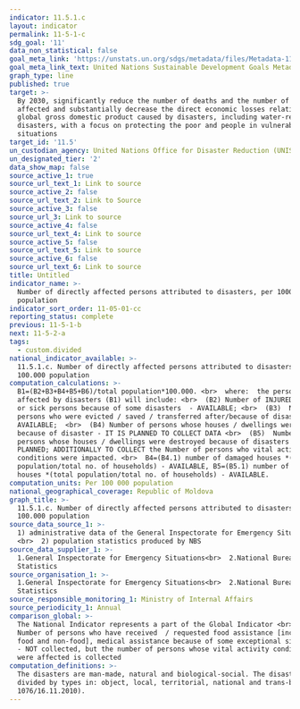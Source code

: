 ```yaml
---
indicator: 11.5.1.c
layout: indicator
permalink: 11-5-1-c
sdg_goal: '11'
data_non_statistical: false
goal_meta_link: 'https://unstats.un.org/sdgs/metadata/files/Metadata-11-05-01.pdf'
goal_meta_link_text: United Nations Sustainable Development Goals Metadata (PDF 224 KB)
graph_type: line
published: true
target: >-
  By 2030, significantly reduce the number of deaths and the number of people
  affected and substantially decrease the direct economic losses relative to
  global gross domestic product caused by disasters, including water-related
  disasters, with a focus on protecting the poor and people in vulnerable
  situations
target_id: '11.5'
un_custodian_agency: United Nations Office for Disaster Reduction (UNISDR)
un_designated_tier: '2'
data_show_map: false
source_active_1: true
source_url_text_1: Link to source
source_active_2: false
source_url_text_2: Link to Source
source_active_3: false
source_url_3: Link to source
source_active_4: false
source_url_text_4: Link to source
source_active_5: false
source_url_text_5: Link to source
source_active_6: false
source_url_text_6: Link to source
title: Untitled
indicator_name: >-
  Number of directly affected persons attributed to disasters, per 100000
  population
indicator_sort_order: 11-05-01-cc
reporting_status: complete
previous: 11-5-1-b
next: 11-5-2-a
tags:
  - custom.divided
national_indicator_available: >-
  11.5.1.c. Number of directly affected persons attributed to disasters, per
  100.000 population
computation_calculations: >-
  B1=(B2+B3+B4+B5+B6)/total population*100.000. <br>  where:  the persons
  affected by disasters (B1) will include: <br>  (B2) Number of INJURED persons
  or sick persons because of some disasters  - AVAILABLE; <br>  (B3)  Number of
  persons who were evicted / saved / transferred after/because of disaster -
  AVAILABLE;  <br>  (B4) Number of persons whose houses / dwellings were damaged
  because of disaster - IT IS PLANNED TO COLLECT DATA <br>  (B5)  Number of
  persons whose houses / dwellings were destroyed because of disasters - IT IS
  PLANNED; ADDITIONALLY TO COLLECT the Number of persons who vital activity
  conditions were impacted. <br>  B4=(B4.1) number of damaged houses *(total
  population/total no. of households) - AVAILABLE, B5=(B5.1) number of destroyed
  houses *(total population/total no. of households) - AVAILABLE.
computation_units: Per 100 000 population
national_geographical_coverage: Republic of Moldova
graph_title: >-
  11.5.1.c. Number of directly affected persons attributed to disasters, per
  100.000 population
source_data_source_1: >-
  1) administrative data of the General Inspectorate for Emergency Situations
  <br>  2) population statistics produced by NBS
source_data_supplier_1: >-
  1.General Inspectorate for Emergency Situations<br>  2.National Bureau of
  Statistics
source_organisation_1: >-
  1.General Inspectorate for Emergency Situations<br>  2.National Bureau of
  Statistics
source_responsible_monitoring_1: Ministry of Internal Affairs
source_periodicity_1: Annual
comparison_global: >-
  The National Indicator represents a part of the Global Indicator <br>  (B6)
  Number of persons who have received  / requested food assistance [including
  food and non-food], medical assistance because of some exceptional situations
  - NOT collected, but the number of persons whose vital activity conditions 
  were affected is collected
computation_definitions: >-
  The disasters are man-made, natural and biological-social. The disaster are
  divided by types in: object, local, territorial, national and trans-border (GD
  1076/16.11.2010).
---
```

